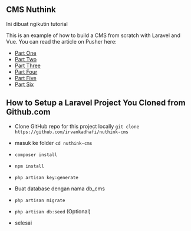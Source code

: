 ## CMS Nuthink

Ini dibuat ngikutin tutorial

This is an example of how to build a CMS from scratch with Laravel and Vue. You can read the article on Pusher here:
* [Part One](https://pusher.com/tutorials/cms-laravel-vue-part-1)
* [Part Two](https://pusher.com/tutorials/cms-laravel-vue-part-2)
* [Part Three](https://pusher.com/tutorials/cms-laravel-vue-part-3)
* [Part Four](https://pusher.com/tutorials/cms-laravel-vue-part-4)
* [Part Five](https://pusher.com/tutorials/cms-laravel-vue-part-5)
* [Part Six](https://pusher.com/tutorials/cms-laravel-vue-part-6)

## How to Setup a Laravel Project You Cloned from Github.com

* Clone GitHub repo for this project locally
`git clone https://github.com/irvankadhafi/nuthink-cms`
   
* masuk ke folder
`cd nuthink-cms`

* `composer install`
* `npm install`
* `php artisan key:generate`
* Buat database dengan nama db_cms
* `php artisan migrate`
* `php artisan db:seed` (Optional)
* selesai
